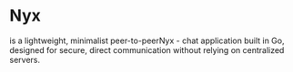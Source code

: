 # Nyx
is a lightweight, minimalist peer-to-peerNyx - chat application built in Go, designed for secure, direct communication without relying on centralized servers.
